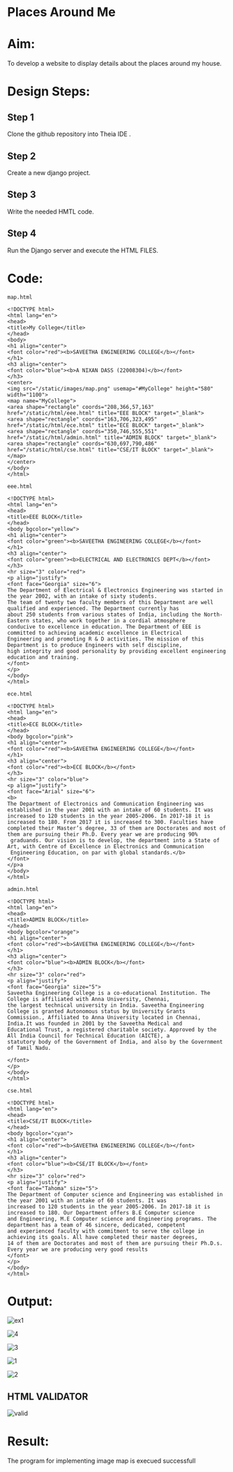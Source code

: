 # Places Around Me
# Aim:
To develop a website to display details about the places around my house.

# Design Steps:

## Step 1
Clone the github repository into Theia IDE .

## Step 2
Create a new django project.

## Step 3
Write the needed HMTL code.

## Step 4
Run the Django server and execute the HTML FILES.
# Code:
```
map.html

<!DOCTYPE html>
<html lang="en">
<head>
<title>My College</title>
</head>
<body>
<h1 align="center">
<font color="red"><b>SAVEETHA ENGINEERING COLLEGE</b></font>
</h1>
<h3 align="center">
<font color="blue"><b>A NIXAN DASS (22008304)</b></font>
</h3>
<center>
<img src="/static/images/map.png" usemap="#MyCollege" height="580" width="1100">
<map name="MyCollege">
<area shape="rectangle" coords="208,366,57,163" href="/static/html/eee.html" title="EEE BLOCK" target="_blank">
<area shape="rectangle" coords="163,706,323,495" href="/static/html/ece.html" title="ECE BLOCK" target="_blank">
<area shape="rectangle" coords="350,746,555,551" href="/static/html/admin.html" title="ADMIN BLOCK" target="_blank">
<area shape="rectangle" coords="630,697,790,486" href="/static/html/cse.html" title="CSE/IT BLOCK" target="_blank">
</map>
</center>
</body>
</html>

eee.html

<!DOCTYPE html>
<html lang="en">
<head>
<title>EEE BLOCK</title>
</head>
<body bgcolor="yellow">
<h1 align="center">
<font color="green"><b>SAVEETHA ENGINEERING COLLEGE</b></font>
</h1>
<h3 align="center">
<font color="green"><b>ELECTRICAL AND ELECTRONICS DEPT</b></font>
</h3>
<hr size="3" color="red">
<p align="justify">
<font face="Georgia" size="6">
The Department of Electrical & Electronics Engineering was started in the year 2002, with an intake of sixty students. 
The team of twenty two faculty members of this Department are well qualified and experienced. The Department currently has 
about 250 students from various states of India, including the North-Eastern states, who work together in a cordial atmosphere 
conducive to excellence in education. The Department of EEE is committed to achieving academic excellence in Electrical
Engineering and promoting R & D activities. The mission of this Department is to produce Engineers with self discipline,
high integrity and good personality by providing excellent engineering education and training.
</font>
</p>
</body>
</html>

ece.html

<!DOCTYPE html>
<html lang="en">
<head>
<title>ECE BLOCK</title>
</head>
<body bgcolor="pink">
<h1 align="center">
<font color="red"><b>SAVEETHA ENGINEERING COLLEGE</b></font>
</h1>
<h3 align="center">
<font color="red"><b>ECE BLOCK</b></font>
</h3>
<hr size="3" color="blue">
<p align="justify">
<font face="Arial" size="6">
<b>
The Department of Electronics and Communication Engineering was established in the year 2001 with an intake of 60 students. It was 
increased to 120 students in the year 2005-2006. In 2017-18 it is increased to 180. From 2017 it is increased to 300. Faculties have 
completed their Master’s degree, 33 of them are Doctorates and most of them are pursuing their Ph.D. Every year we are producing 90%
 graduands. Our vision is to develop, the department into a State of Art, with Centre of Excellence in Electronics and Communication 
 Engineering Education, on par with global standards.</b>
</font>
</p>a
</body>
</html>

admin.html

<!DOCTYPE html>
<html lang="en">
<head>
<title>ADMIN BLOCK</title>
</head>
<body bgcolor="orange">
<h1 align="center">
<font color="red"><b>SAVEETHA ENGINEERING COLLEGE</b></font>
</h1>
<h3 align="center">
<font color="blue"><b>ADMIN BLOCK</b></font>
</h3>
<hr size="3" color="red">
<p align="justify">
<font face="Georgia" size="5">
Saveetha Engineering College is a co-educational Institution. The College is affiliated with Anna University, Chennai,
the largest technical university in India. Saveetha Engineering College is granted Autonomous status by University Grants
Commission., Affiliated to Anna University located in Chennai, India.It was founded in 2001 by the Saveetha Medical and
Educational Trust, a registered charitable society. Approved by the All India Council for Technical Education (AICTE), a
statutory body of the Government of India, and also by the Government of Tamil Nadu.

</font>
</p>
</body>
</html>

cse.html

<!DOCTYPE html>
<html lang="en">
<head>
<title>CSE/IT BLOCK</title>
</head>
<body bgcolor="cyan">
<h1 align="center">
<font color="red"><b>SAVEETHA ENGINEERING COLLEGE</b></font>
</h1>
<h3 align="center">
<font color="blue"><b>CSE/IT BLOCK</b></font>
</h3>
<hr size="3" color="red">
<p align="justify">
<font face="Tahoma" size="5">
The Department of Computer science and Engineering was established in the year 2001 with an intake of 60 students. It was 
increased to 120 students in the year 2005-2006. In 2017-18 it is increased to 180. Our Department offers B.E Computer science 
and Engineering, M.E Computer science and Engineering programs. The department has a team of 46 sincere, dedicated, competent
and experienced faculty with commitment to serve the college in achieving its goals. All have completed their master degrees,
14 of them are Doctorates and most of them are pursuing their Ph.D.s. Every year we are producing very good results
</font>
</p>
</body>
</html>

```

# Output:
![ex1](https://user-images.githubusercontent.com/118781418/215187498-7383ae2c-7190-4c51-889b-6fb9ff318554.png)

![4](https://user-images.githubusercontent.com/118781418/215187531-66ff3c41-8abe-4689-a0da-747d519085f5.png)

![3](https://user-images.githubusercontent.com/118781418/215187553-e4c33893-8f1f-4e3c-8eef-b88569d4d2b8.png)

![1](https://user-images.githubusercontent.com/118781418/215187561-9f3ea905-3db9-455e-98dc-0593da15d462.png)

![2](https://user-images.githubusercontent.com/118781418/215187570-ddba9242-0f1c-48ed-87ce-f56415141784.png)

## HTML VALIDATOR


![valid](https://user-images.githubusercontent.com/118781418/215187640-763eb584-75a4-4f81-a9cf-1ff12d2875c0.png)

# Result:
The program for implementing image map is execued successfull


